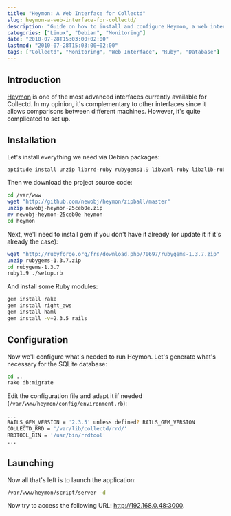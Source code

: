 ```yaml
---
title: "Heymon: A Web Interface for Collectd"
slug: heymon-a-web-interface-for-collectd/
description: "Guide on how to install and configure Heymon, a web interface for Collectd that allows comparing metrics between different machines."
categories: ["Linux", "Debian", "Monitoring"]
date: "2010-07-28T15:03:00+02:00"
lastmod: "2010-07-28T15:03:00+02:00"
tags: ["Collectd", "Monitoring", "Web Interface", "Ruby", "Database"]
---
```


## Introduction

[Heymon](https://github.com/newobj/heymon) is one of the most advanced interfaces currently available for Collectd. In my opinion, it's complementary to other interfaces since it allows comparisons between different machines. However, it's quite complicated to set up.

## Installation

Let's install everything we need via Debian packages:

```bash
aptitude install unzip librrd-ruby rubygems1.9 libyaml-ruby libzlib-ruby libdbd-sqlite3-ruby mongrel libopenssl-ruby1.8
```

Then we download the project source code:

```bash
cd /var/www
wget "http://github.com/newobj/heymon/zipball/master"
unzip newobj-heymon-25ceb0e.zip
mv newobj-heymon-25ceb0e heymon
cd heymon
```

Next, we'll need to install gem if you don't have it already (or update it if it's already the case):

```bash
wget "http://rubyforge.org/frs/download.php/70697/rubygems-1.3.7.zip"
unzip rubygems-1.3.7.zip
cd rubygems-1.3.7
ruby1.9 ./setup.rb
```

And install some Ruby modules:

```bash
gem install rake
gem install right_aws
gem install haml
gem install -v=2.3.5 rails
```

## Configuration

Now we'll configure what's needed to run Heymon. Let's generate what's necessary for the SQLite database:

```bash
cd ..
rake db:migrate
```

Edit the configuration file and adapt it if needed (`/var/www/heymon/config/environment.rb`):

```bash
...
RAILS_GEM_VERSION = '2.3.5' unless defined? RAILS_GEM_VERSION
COLLECTD_RRD = '/var/lib/collectd/rrd/'
RRDTOOL_BIN = '/usr/bin/rrdtool'
...
```

## Launching

Now all that's left is to launch the application:

```bash
/var/www/heymon/script/server -d
```

Now try to access the following URL: http://192.168.0.48:3000.
